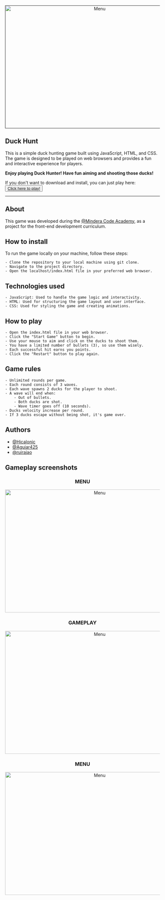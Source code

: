 <p align="center">
  <a href="" rel="noopener">
 <img width=600px height=400px src="https://i.ibb.co/L6tVSKJ/menu.png" alt="Menu"></a>
</p>

<h2 align="">Duck Hunt</h2>
This is a simple duck hunting game built using JavaScript, HTML, and CSS. The game is designed to be played on web browsers and provides a fun and interactive experience for players.
<b><p>Enjoy playing Duck Hunter! Have fun aiming and shooting those ducks! </p></b>
If you don't want to download and install, you can just play here:
<button><a href="https://duck-hunt-game-ruirajao.vercel.app/" target="_blank">Click here to
play!</a></button>

---


## About <a name = "about"></a>

This game was developed during the [@Mindera Code Academy](https://minderacodeacademy.com/), as a project for the front-end development curriculum.

## How to install<a name = "install"></a>

To run the game locally on your machine, follow these steps:

    - Clone the repository to your local machine using git clone.
    - Navigate to the project directory.
    - Open the localhost/index.html file in your preferred web browser.

## Technologies used<a name = "technologies"></a>
    - JavaScript: Used to handle the game logic and interactivity.
    - HTML: Used for structuring the game layout and user interface.
    - CSS: Used for styling the game and creating animations.

## How to play <a name = "how to play"></a>
    - Open the index.html file in your web browser.
    - Click the "Start Game" button to begin.
    - Use your mouse to aim and click on the ducks to shoot them.
    - You have a limited number of bullets (3), so use them wisely.
    - Each successful hit earns you points.
    - Click the "Restart" button to play again.

## Game rules <a name = "Game rules"></a>
    - Unlimited rounds per game.
    - Each round consists of 3 waves.
    - Each wave spawns 2 ducks for the player to shoot.
    - A wave will end when:
        - Out of bullets.
        - Both ducks are shot.
        - Wave timer goes off (10 seconds).
    - Ducks velocity increase per round.
    - If 3 ducks escape without being shot, it's game over.

## Authors <a name = "authors"></a>
- [@Hicalonic](https://github.com/Hicalonic)
- [@Aguiar425](https://github.com/Aguiar425)
- [@ruirajao](https://github.com/ruirajao)

## Gameplay screenshots


<div align="center">
<h3>MENU</h3>
 <img width=600px height=400px src="https://i.ibb.co/L6tVSKJ/menu.png" alt="Menu"></a>
</div>

<div align="center">
<h3>GAMEPLAY</h3>
 <img width=600px height=400px src="https://i.ibb.co/D4fsf4Y/Gameplay.png" alt="Menu"></a>
</div>


<div align="center">
<h3>MENU</h3>
 <img width=600px height=400px src="https://i.ibb.co/GdvLG2w/Gameover.png" alt="Menu"></a>
</div>


